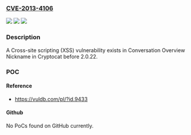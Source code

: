 ### [CVE-2013-4106](https://cve.mitre.org/cgi-bin/cvename.cgi?name=CVE-2013-4106)
![](https://img.shields.io/static/v1?label=Product&message=Cryptocat&color=blue)
![](https://img.shields.io/static/v1?label=Version&message=before%202.0.22%20&color=brightgreen)
![](https://img.shields.io/static/v1?label=Vulnerability&message=Overview%20Nickname%20XSS&color=brightgreen)

### Description

A Cross-site scripting (XSS) vulnerability exists in Conversation Overview Nickname in Cryptocat before 2.0.22.

### POC

#### Reference
- https://vuldb.com/pl/?id.9433

#### Github
No PoCs found on GitHub currently.

